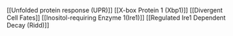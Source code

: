 [[Unfolded protein response (UPR)]]
[[X-box Protein 1 (Xbp1)]]
[[Divergent Cell Fates]]
[[Inositol-requiring Enzyme 1(Ire1)]]
[[Regulated Ire1 Dependent Decay (Ridd)]]
